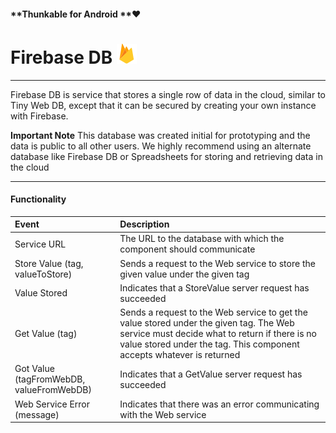 #### **Thunkable for Android **❤

# Firebase DB ![](/assets/firebase-icon.png)

---

Firebase DB is service that stores a single row of data in the cloud, similar to Tiny Web DB, except that it can be secured by creating your own instance with Firebase.



**Important Note** This database was created initial for prototyping and the data is public to all other users. We highly recommend using an alternate database like Firebase DB or Spreadsheets for storing and retrieving data in the cloud

---

#### Functionality

| Event | Description |
| :--- | :--- |
| Service URL | The URL to the database with which the component should communicate |
| Store Value \(tag, valueToStore\) | Sends a request to the Web service to store the given value under the given tag |
| Value Stored | Indicates that a StoreValue server request has succeeded |
| Get Value \(tag\) | Sends a request to the Web service to get the value stored under the given tag. The Web service must decide what to return if there is no value stored under the tag. This component accepts whatever is returned |
| Got Value \(tagFromWebDB, valueFromWebDB\) | Indicates that a GetValue server request has succeeded |
| Web Service Error \(message\) | Indicates that there was an error communicating with the Web service |



